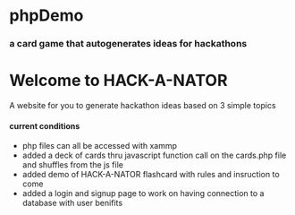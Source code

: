 # phpDemo 
### a card game that autogenerates ideas for hackathons





# Welcome to HACK-A-NATOR
A website for you to generate hackathon ideas based on 3 simple topics

#### current conditions
- php files can all be accessed with xammp
- added a deck of cards thru javascript function call on the cards.php file and shuffles from the js file
- added demo of HACK-A-NATOR flashcard with rules and insruction to come
- added a login and signup page to work on having connection to a database with user benifits
